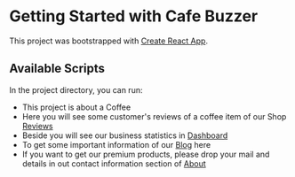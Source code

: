 # Getting Started with Cafe Buzzer

This project was bootstrapped with [Create React App](https://github.com/facebook/create-react-app).

## Available Scripts

In the project directory, you can run:

* This project is about a Coffee 
* Here you will see some customer's reviews of a coffee item of our Shop [Reviews]() 
* Beside you will see our business statistics in [Dashboard]()
* To get some important information of our [Blog]() here
* If you want to get our premium products, please drop your mail and details in out contact information section of [About]()